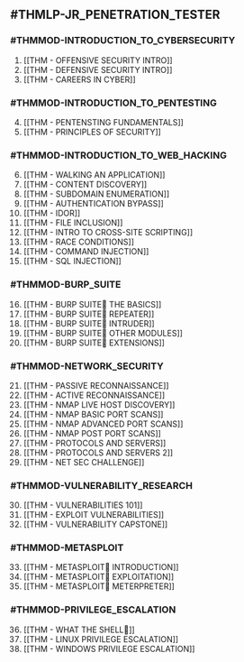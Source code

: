 ## #THMLP-JR_PENETRATION_TESTER

### #THMMOD-INTRODUCTION_TO_CYBERSECURITY

1. [[THM - OFFENSIVE SECURITY INTRO]]
2. [[THM - DEFENSIVE SECURITY INTRO]]
3. [[THM - CAREERS IN CYBER]]

### #THMMOD-INTRODUCTION_TO_PENTESTING 

4. [[THM - PENTENSTING FUNDAMENTALS]]
5. [[THM - PRINCIPLES OF SECURITY]]

### #THMMOD-INTRODUCTION_TO_WEB_HACKING

6. [[THM - WALKING AN APPLICATION]]
7. [[THM - CONTENT DISCOVERY]]
8. [[THM - SUBDOMAIN ENUMERATION]]
9. [[THM - AUTHENTICATION BYPASS]]
10. [[THM - IDOR]]
11. [[THM - FILE INCLUSION]]
12. [[THM - INTRO TO CROSS-SITE SCRIPTING]]
13. [[THM - RACE CONDITIONS]]
14. [[THM - COMMAND INJECTION]]
15. [[THM - SQL INJECTION]]

### #THMMOD-BURP_SUITE

16. [[THM - BURP SUITE THE BASICS]]
17. [[THM - BURP SUITE REPEATER]]
18. [[THM - BURP SUITE INTRUDER]]
19. [[THM - BURP SUITE OTHER MODULES]]
20. [[THM - BURP SUITE EXTENSIONS]]

### #THMMOD-NETWORK_SECURITY

21. [[THM - PASSIVE RECONNAISSANCE]]
22. [[THM - ACTIVE RECONNAISSANCE]]
23. [[THM - NMAP LIVE HOST DISCOVERY]]
24. [[THM - NMAP BASIC PORT SCANS]]
25. [[THM - NMAP ADVANCED PORT SCANS]]
26. [[THM - NMAP POST PORT SCANS]]
27. [[THM - PROTOCOLS AND SERVERS]]
28. [[THM - PROTOCOLS AND SERVERS 2]]
29. [[THM - NET SEC CHALLENGE]]

### #THMMOD-VULNERABILITY_RESEARCH

30. [[THM - VULNERABILITIES 101]]
31. [[THM - EXPLOIT VULNERABILITIES]]
32. [[THM - VULNERABILITY CAPSTONE]]

### #THMMOD-METASPLOIT

33. [[THM - METASPLOIT INTRODUCTION]]
34. [[THM - METASPLOIT EXPLOITATION]]
35. [[THM - METASPLOIT METERPRETER]]

### #THMMOD-PRIVILEGE_ESCALATION

36. [[THM - WHAT THE SHELL]]
37. [[THM - LINUX PRIVILEGE ESCALATION]]
38. [[THM - WINDOWS PRIVILEGE ESCALATION]]
